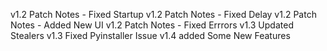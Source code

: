 v1.2 Patch Notes - Fixed Startup 
v1.2 Patch Notes - Fixed Delay 
v1.2 Patch Notes - Added New UI
v1.2 Patch Notes - Fixed Errrors 
v1.3 Updated Stealers
v1.3 Fixed Pyinstaller Issue
v1.4 added Some New Features

